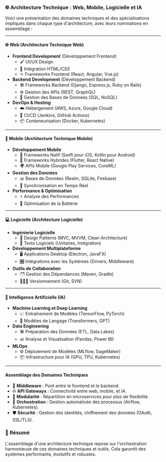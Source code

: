 ### 🌐 **Architecture Technique : Web, Mobile, Logicielle et IA**  

Voici une présentation des domaines techniques et des spécialisations impliqués dans chaque type d'architecture, avec leurs nominations en assemblage :  

---

#### **🌐 Web (Architecture Technique Web)**  
- **Frontend Development** (Développement Frontend)  
  - 🖌️ UI/UX Design  
  - 🎨 Intégration HTML/CSS  
  - ⚛️ Frameworks Frontend (React, Angular, Vue.js)  
- **Backend Development** (Développement Backend)  
  - 🛠️ Frameworks Backend (Django, Express.js, Ruby on Rails)  
  - ⚙️ Gestion des APIs (REST, GraphQL)  
  - 🐘 Gestion des Bases de Données (SQL, NoSQL)  
- **DevOps & Hosting**  
  - ☁️ Hébergement (AWS, Azure, Google Cloud)  
  - 🔧 CI/CD (Jenkins, GitHub Actions)  
  - 📦 Conteneurisation (Docker, Kubernetes)  

---

#### **📱 Mobile (Architecture Technique Mobile)**  
- **Développement Mobile**  
  - 🧩 Frameworks Natif (Swift pour iOS, Kotlin pour Android)  
  - 🔗 Frameworks Hybrides (Flutter, React Native)  
  - 🌍 APIs Mobile (Google Play Services, CoreML)  
- **Gestion des Données**  
  - 📊 Bases de Données (Realm, SQLite, Firebase)  
  - 🔄 Synchronisation en Temps Réel  
- **Performance & Optimisation**  
  - ⚡ Analyse des Performances  
  - 🔋 Optimisation de la Batterie  

---

#### **💻 Logicielle (Architecture Logicielle)**  
- **Ingénierie Logicielle**  
  - 📐 Design Patterns (MVC, MVVM, Clean Architecture)  
  - 🧪 Tests Logiciels (Unitaires, Intégration)  
- **Développement Multiplateforme**  
  - 🖥️ Applications Desktop (Electron, JavaFX)  
  - 🎛️ Intégrations avec les Systèmes (Drivers, Middleware)  
- **Outils de Collaboration**  
  - 🗂️ Gestion des Dépendances (Maven, Gradle)  
  - 🧑‍🤝‍🧑 Versionnement (Git, SVN)  

---

#### **🤖 Intelligence Artificielle (IA)**  
- **Machine Learning et Deep Learning**  
  - 📈 Entraînement de Modèles (TensorFlow, PyTorch)  
  - 🧠 Modèles de Langage (Transformers, GPT)  
- **Data Engineering**  
  - 🛠️ Préparation des Données (ETL, Data Lakes)  
  - 📊 Analyse et Visualisation (Pandas, Power BI)  
- **MLOps**  
  - ⚙️ Déploiement de Modèles (MLflow, SageMaker)  
  - 📦 Infrastructure pour IA (GPU, TPU, Kubernetes)  

---

#### **Assemblage des Domaines Techniques**  
- 🌉 **Middleware** : Pont entre le frontend et le backend.  
- 🌐 **API Gateways** : Connectivité entre web, mobile, et IA.  
- 🧩 **Modularité** : Répartition en microservices pour plus de flexibilité.  
- 🔄 **Orchestration** : Gestion automatisée des processus (Airflow, Kubernetes).  
- 🛡️ **Sécurité** : Gestion des identités, chiffrement des données (OAuth, SSL/TLS).  

### 🚀 **Résumé**  
L'assemblage d'une architecture technique repose sur l'orchestration harmonieuse de ces domaines techniques et outils. Cela garantit des systèmes performants, évolutifs et robustes.

